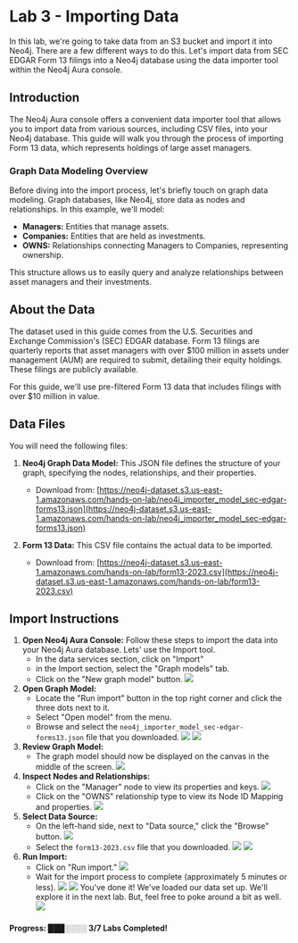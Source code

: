 # Lab 3 - Importing Data

In this lab, we're going to take data from an S3 bucket and import it into Neo4j. There are a few different ways to do this. Let's import data from SEC EDGAR Form 13 filings into a Neo4j database using the data importer tool within the Neo4j Aura console.

## Introduction

The Neo4j Aura console offers a convenient data importer tool that allows you to import data from various sources, including CSV files, into your Neo4j database. This guide will walk you through the process of importing Form 13 data, which represents holdings of large asset managers.

### Graph Data Modeling Overview

Before diving into the import process, let's briefly touch on graph data modeling. Graph databases, like Neo4j, store data as nodes and relationships. In this example, we'll model:

* **Managers:** Entities that manage assets.
* **Companies:** Entities that are held as investments.
* **OWNS:** Relationships connecting Managers to Companies, representing ownership.

This structure allows us to easily query and analyze relationships between asset managers and their investments.

## About the Data

The dataset used in this guide comes from the U.S. Securities and Exchange Commission's (SEC) EDGAR database. Form 13 filings are quarterly reports that asset managers with over $100 million in assets under management (AUM) are required to submit, detailing their equity holdings. These filings are publicly available.

For this guide, we'll use pre-filtered Form 13 data that includes filings with over $10 million in value.

## Data Files

You will need the following files:

1.  **Neo4j Graph Data Model:** This JSON file defines the structure of your graph, specifying the nodes, relationships, and their properties.
    * Download from: [https://neo4j-dataset.s3.us-east-1.amazonaws.com/hands-on-lab/neo4j_importer_model_sec-edgar-forms13.json](https://neo4j-dataset.s3.us-east-1.amazonaws.com/hands-on-lab/neo4j_importer_model_sec-edgar-forms13.json)

2.  **Form 13 Data:** This CSV file contains the actual data to be imported.
    * Download from: [https://neo4j-dataset.s3.us-east-1.amazonaws.com/hands-on-lab/form13-2023.csv](https://neo4j-dataset.s3.us-east-1.amazonaws.com/hands-on-lab/form13-2023.csv)

## Import Instructions

1.  **Open Neo4j Aura Console:**
Follow these steps to import the data into your Neo4j Aura database. Lets' use the Import tool. 
    * In the data services section, click on "Import"
    * in the Import section, select the "Graph models" tab.
    * Click on the "New graph model" button.
![](images/01.png)
2. **Open Graph Model:**
    * Locate the "Run import" button in the top right corner and click the three dots next to it.
    * Select "Open model" from the menu.
    * Browse and select the `neo4j_importer_model_sec-edgar-forms13.json` file that you downloaded.
![](images/02.png)
![](images/03.png)
7.  **Review Graph Model:**
    * The graph model should now be displayed on the canvas in the middle of the screen.
![](images/04.png)
8.  **Inspect Nodes and Relationships:**
    * Click on the "Manager" node to view its properties and keys.
![](images/05.png)
    * Click on the "OWNS" relationship type to view its Node ID Mapping and properties.
![](images/06.png)
6.  **Select Data Source:**
    * On the left-hand side, next to "Data source," click the "Browse" button.
![](images/07.png)
    * Select the `form13-2023.csv` file that you downloaded.
![](images/08.png)
![](images/09.png)
9.  **Run Import:**
    * Click on "Run import."
![](images/10.png)
    * Wait for the import process to complete (approximately 5 minutes or less).
![](images/11.png)
![](images/12.png)
You've done it!  We've loaded our data set up.  We'll explore it in the next lab.  But, feel free to poke around a bit as well.
![](images/13.png)

#### Progress:  ███░░░░ 3/7 Labs Completed!
